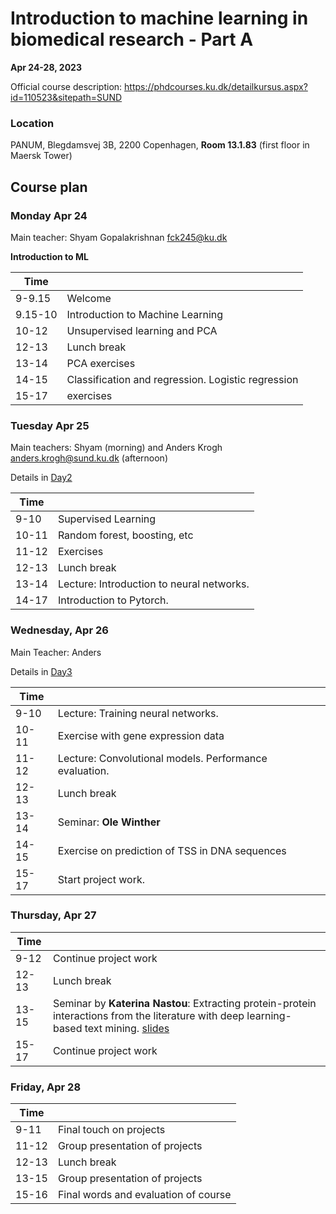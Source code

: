 # Introduction to machine learning in biomedical research - Part A
**Apr 24-28, 2023**

Official course description:
https://phdcourses.ku.dk/detailkursus.aspx?id=110523&sitepath=SUND

### Location
PANUM, Blegdamsvej 3B, 2200 Copenhagen, 
**Room 13.1.83** (first floor in Maersk Tower)

## Course plan

### Monday Apr 24
Main teacher: Shyam Gopalakrishnan <fck245@ku.dk>

**Introduction to ML**

| Time |  |
|---|---|
|9-9.15| Welcome |
|9.15-10| Introduction to Machine Learning |
|10-12| Unsupervised learning and PCA|
|12-13| Lunch break |
|13-14| PCA exercises |
|14-15| Classification and regression. Logistic regression |
|15-17| exercises |

### Tuesday Apr 25
Main teachers: Shyam (morning) and Anders Krogh <anders.krogh@sund.ku.dk> (afternoon)

Details in [Day2](Day2/)

| Time |  |
|---|---|
| 9-10| Supervised Learning |
|10-11| Random forest, boosting, etc
|11-12| Exercises
|12-13| Lunch break |
|13-14| Lecture: Introduction to neural networks.  |
|14-17| Introduction to Pytorch. |

### Wednesday, Apr 26
Main Teacher: Anders

Details in [Day3](Day3/)

| Time |  |
|---|---|
| 9-10| Lecture: Training neural networks. |
|10-11| Exercise with gene expression data |
|11-12| Lecture: Convolutional models. Performance evaluation. |
|12-13| Lunch break |
|13-14| Seminar: **Ole Winther** |
|14-15| Exercise on prediction of TSS in DNA sequences |
|15-17| Start project work. |

### Thursday, Apr 27

| Time |  |
|---|---|
|9-12| Continue project work |
|12-13| Lunch break |
|13-15| Seminar by **Katerina Nastou**:  Extracting protein-protein interactions from the literature with deep learning-based text mining. [slides](KaterinaSlides.pdf)|
|15-17| Continue project work |

### Friday, Apr 28

| Time |  |
|---|---|
|9-11| Final touch on projects |
|11-12| Group presentation of projects |
|12-13| Lunch break |
|13-15| Group presentation of projects |
|15-16| Final words and evaluation of course |


